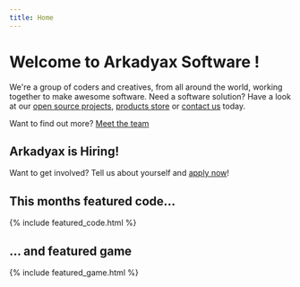 ```yaml
---
title: Home
---
```


# Welcome to Arkadyax Software !
We're a group of coders and creatives, from all around the world, working together to make awesome software. Need a software solution? Have a look at our [open source projects](/products/open/), [products store](/products/store/) or [contact us](mailto:contact@arkadyax.cf) today.

Want to find out more? [Meet the team](/about)


## Arkadyax is Hiring!
Want to get involved? Tell us about yourself and [apply now](/apply)!


<!-- To edit the monthly featured code, edit '_includes/featured_code.html' and '_includes/featured_game.html' -->
<div class="half-box">
  <h2>This months featured code...</h2>
  {% include featured_code.html %}
</div>
<div class="half-box">
  <h2>... and featured game</h2>
  {% include featured_game.html %}
</div>

